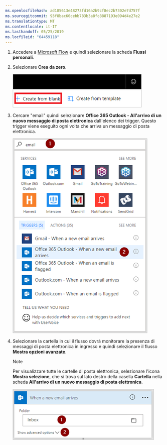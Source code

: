 ```yaml
---
ms.openlocfilehash: ad185613e48273fd16a2b9cf8ec2b7302e7d757f
ms.sourcegitcommit: 93f8bac60cebb783b3a8fc8887193e094d4e27e2
ms.translationtype: MT
ms.contentlocale: it-IT
ms.lasthandoff: 05/25/2019
ms.locfileid: "64459118"
---
```

1. Accedere a [Microsoft Flow](https://flow.microsoft.com) e quindi selezionare la scheda **Flussi personali**.
2. Selezionare **Crea da zero**.
   
    ![flusso vuoto](media/email-triggers/email-triggers-create-blank.png)
3. Cercare "email" quindi selezionare **Office 365 Outlook - All'arrivo di un nuovo messaggio di posta elettronica** dall'elenco dei trigger. Questo trigger viene eseguito ogni volta che arriva un messaggio di posta elettronica.
   
    ![trigger di posta elettronica](media/email-triggers/email-triggers-1.png)
4. Selezionare la cartella in cui il flusso dovrà monitorare la presenza di messaggi di posta elettronica in ingresso e quindi selezionare il flusso **Mostra opzioni avanzate**.
   
     >[!NOTE]
     > Per visualizzare tutte le cartelle di posta elettronica, selezionare l'icona **Mostra selezione**, che si trova sul lato destro della casella **Cartella** nella scheda **All'arrivo di un nuovo messaggio di posta elettronica**.
   
    ![proprietà della cartella](media/email-triggers/email-triggers-subject-folder.png)


